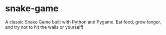 # snake-game
A classic Snake Game built with Python and Pygame. Eat food, grow longer, and try not to hit the walls or yourself!
